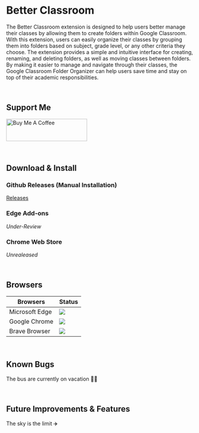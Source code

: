 # Better Classroom
The Better Classroom extension is designed to help users better manage their classes by allowing them to create folders within Google Classroom. With this extension, users can easily organize their classes by grouping them into folders based on subject, grade level, or any other criteria they choose. The extension provides a simple and intuitive interface for creating, renaming, and deleting folders, as well as moving classes between folders. By making it easier to manage and navigate through their classes, the Google Classroom Folder Organizer can help users save time and stay on top of their academic responsibilities.

<br>

## Support Me 
<a href="https://www.buymeacoffee.com/sarwinr" target="_blank"><img src="https://cdn.buymeacoffee.com/buttons/v2/default-yellow.png" alt="Buy Me A Coffee" style="height: 60px !important;width: 217px !important;" ></a>

<br>

## Download & Install
### Github Releases (Manual Installation)
[Releases](https://github.com/SarwinR/better-classroom/releases)

### Edge Add-ons
_Under-Review_

### Chrome Web Store
_Unrealeased_

<br>

## Browsers

|Browsers|Status|
|------------|----------------------|
|Microsoft Edge|<img src="https://img.shields.io/badge/Status-Fully%20Functional-green.svg"/>|
|Google Chrome|<img src="https://img.shields.io/badge/Status-Not%20Functional-red.svg"/>|
|Brave Browser|<img src="https://img.shields.io/badge/Status-Not%20Tested-grey.svg"/>|

<br>

## Known Bugs
The bus are currently on vacation 🐛🧳

<br>

## Future Improvements & Features
The sky is the limit ✈️
